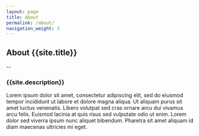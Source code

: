 ```yaml
---
layout: page
title: About
permalink: /about/
navigation_weight: 3
---
```




## About {{site.title}}
--
### {{site.description}}

Lorem ipsum dolor sit amet, consectetur adipiscing elit, sed do eiusmod tempor incididunt ut labore et dolore magna aliqua. Ut aliquam purus sit amet luctus venenatis. Libero volutpat sed cras ornare arcu dui vivamus arcu felis. Euismod lacinia at quis risus sed vulputate odio ut enim. Lorem dolor sed viverra ipsum nunc aliquet bibendum. Pharetra sit amet aliquam id diam maecenas ultricies mi eget.

